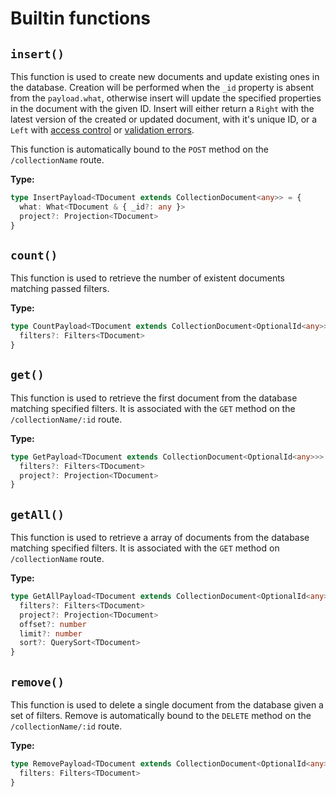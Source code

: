 # Builtin functions

## `insert()`

This function is used to create new documents and update existing ones in the database. Creation will be performed when the `_id` property is absent from the `payload.what`, otherwise insert will update the specified properties in the document with the given ID. Insert will either return a `Right` with the latest version of the created or updated document, with it's unique ID, or a `Left` with [access control](/aeria/access-control) or [validation errors](/aeria/validation#validationerror).

This function is automatically bound to the `POST` method on the `/collectionName` route.


**Type:**

```typescript
type InsertPayload<TDocument extends CollectionDocument<any>> = {
  what: What<TDocument & { _id?: any }>
  project?: Projection<TDocument>
}
```

<!-- ### what <Badge type="tip" text="What<TDocument & { _id?: any }>" /> -->

<!-- This property must contain either the whole new document that will be created, or the `_id` of an existing document and set of properties that will be updated. -->

<!-- ### project <Badge type="tip" text="Projection<TDocument>" /> -->

<!-- An array of strings representing property names, only the specified properties will be returned from the document. -->

## `count()`

This function is used to retrieve the number of existent documents matching passed filters.

**Type:**

```typescript
type CountPayload<TDocument extends CollectionDocument<OptionalId<any>>> = {
  filters?: Filters<TDocument>
}
```

<!-- #### filters <Badge type="tip" text="Filters<TDocument>" /> -->

<!-- An object containing filters. -->

## `get()`

This function is used to retrieve the first document from the database matching specified filters. It is associated with the `GET` method on the `/collectionName/:id` route.

**Type:**

```typescript
type GetPayload<TDocument extends CollectionDocument<OptionalId<any>>> = {
  filters?: Filters<TDocument>
  project?: Projection<TDocument>
}
```

<!-- ### filters <Badge type="tip" text="Filters<TDocument>" /> -->

<!-- An object containing filters. -->

<!-- ### project <Badge type="tip" text="Projection<TDocument>" /> -->

<!-- An array of strings representing property names. Properties not present in this array will be filtered out from the retrieved document. -->

<!-- ## Options -->

<!-- **Type:** -->

<!-- ```typescript -->
<!-- type GetOptions = { -->
<!--   bypassAccessControl?: boolean -->
<!-- } -->
<!-- ``` -->

<!-- ### bypassAccessControl <Badge type="tip" text="boolean" /> -->

<!-- This property toggles access control. -->

## `getAll()`

This function is used to retrieve a array of documents from the database matching specified filters. It is associated with the `GET` method on `/collectionName` route.

**Type:**

```typescript
type GetAllPayload<TDocument extends CollectionDocument<OptionalId<any>>> = {
  filters?: Filters<TDocument>
  project?: Projection<TDocument>
  offset?: number
  limit?: number
  sort?: QuerySort<TDocument>
}
```

<!-- ### filters <Badge type="tip" text="Filters<TDocument>" /> -->

<!-- An object containing filters. -->

<!-- ### project <Badge type="tip" text="Projection<TDocument>" /> -->

<!-- An array of strings representing property names. Properties not present in this array will be filtered out from the retrieved document. -->

<!-- ### offset <Badge type="tip" text="number" /> -->

<!-- Will start retrieving documents starting from the specified decimal offset. -->

<!-- ### limit <Badge type="tip" text="number" /> -->

<!-- Specifies the limit of documents retrieved. Queries with larger limits will take longer to execute. For safety reasons, this number can't exceed `100`. -->

<!-- ### sort <Badge type="tip" text="QuerySort<TDocument>" /> -->

<!-- A MongoDB-style sort object. Learn more about MongoDB sorting in the [MongoDB Official Documentation](https://www.mongodb.com/docs/manual/reference/operator/aggregation/sort/). -->

<!-- The example sort below will sort documents alphabetically by name in descending order, then sort again by age in ascending order: -->

<!-- ```typescript -->
<!-- { -->
<!--   name: -1, -->
<!--   age: 1 -->
<!-- } -->
<!-- ``` -->

<!-- ## Options -->

<!-- ```typescript -->
<!-- type GetAllOptions = { -->
<!--   bypassAccessControl?: boolean -->
<!-- } -->
<!-- ``` -->

<!-- ### bypassAccessControl <Badge type="tip" text="boolean" /> -->

<!-- This property toggles access control. -->


## `remove()`

This function is used to delete a single document from the database given a set of filters.
Remove is automatically bound to the `DELETE` method on the `/collectionName/:id` route.

**Type:**

```typescript
type RemovePayload<TDocument extends CollectionDocument<OptionalId<any>>> = {
  filters: Filters<TDocument>
}

```

<!-- ### filters <Badge type="tip" text="Filters<TDocument>" /> -->

<!-- The filters used to search for the target document. -->

